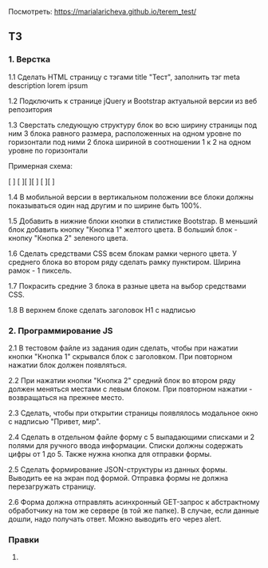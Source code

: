 Посмотреть: https://marialaricheva.github.io/terem_test/

## ТЗ

### 1. Верстка

1.1 Сделать HTML страницу с тэгами title "Тест", заполнить тэг meta
description lorem ipsum

1.2 Подключить к странице jQuery и Bootstrap актуальной версии из веб
репозитория

1.3 Сверстать следующую структуру
блок во всю ширину страницы
под ним 3 блока равного размера, расположенных на одном уровне по горизонтали
под ними 2 блока шириной в соотношении 1 к 2 на одном уровне по горизонтали

Примерная схема:

[                         ]
[       ][       ][       ]
[        ][               ]

1.4 В мобильной версии в вертикальном положении все блоки должны
показываться один над другим и по ширине быть 100%.

1.5 Добавить в нижние блоки кнопки в стилистике Bootstrap. В меньший
блок добавить кнопку "Кнопка 1" желтого цвета. В больший блок - кнопку
"Кнопка 2" зеленого цвета.

1.6 Сделать средствами CSS всем блокам рамки черного цвета. У среднего
блока во втором ряду сделать рамку пунктиром. Ширина рамок - 1
пиксель.

1.7 Покрасить средние 3 блока в разные цвета на выбор средствами CSS.

1.8 В верхнем блоке сделать заголовок H1 с надписью

### 2. Программирование JS

2.1 В тестовом файле из задания один сделать, чтобы при нажатии кнопки
"Кнопка 1" скрывался блок с заголовком. При повторном нажатии блок
должен появляться.

2.2 При нажатии кнопки "Кнопка 2" средний блок во втором ряду должен
меняться местами с левым блоком. При повторном нажатии - возвращаться
на прежнее место.

2.3 Сделать, чтобы при открытии страницы появлялось модальное окно с
надписью "Привет, мир".

2.4 Сделать в отдельном файле форму с 5 выпадающими списками и 2
полями для ручного ввода информации. Списки должны содержать цифры от
1 до 5. Также нужна кнопка для отправки формы.

2.5 Сделать формирование JSON-структуры из данных формы. Выводить ее
на экран под формой. Отправка формы не должна перезагружать страницу.

2.6 Форма должна отправлять асинхронный GET-запрос к абстрактному
обработчику на том же сервере (в той же папке). В случае, если данные
дошли, надо получать ответ. Можно выводить его через alert.


### Правки
1. <script/> переместить вниз

2. Заменить функции добавления-убирания классов на встроенный в js toggle

3. Точки с запятыми в конце строчек

4. Убрать лишнюю вложенность
